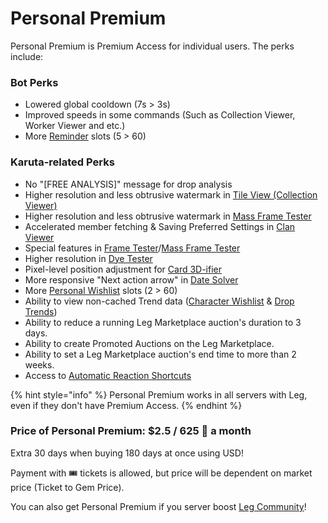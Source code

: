 # Personal Premium

Personal Premium is Premium Access for individual users. The perks include:

### Bot Perks

* Lowered global cooldown (7s > 3s)
* Improved speeds in some commands (Such as Collection Viewer, Worker Viewer and etc.)
* More [Reminder](../../useful-utilities/reminders.md) slots (5 > 60)

### Karuta-related Perks

* No "\[FREE ANALYSIS]" message for drop analysis
* Higher resolution and less obtrusive watermark in [Tile View (Collection Viewer)](../../karuta-utilities/card-collection-utilities/collection-viewer.md)
* Higher resolution and less obtrusive watermark in [Mass Frame Tester](../../karuta-utilities/card-utilities/frame-tester/mass-frame-tester.md)
* Accelerated member fetching & Saving Preferred Settings in [Clan Viewer](../../karuta-utilities/clan-utilities/clan-viewer.md)
* Special features in [Frame Tester](../../karuta-utilities/card-utilities/frame-tester/)/[Mass Frame Tester](../../karuta-utilities/card-utilities/frame-tester/mass-frame-tester.md)
* Higher resolution in [Dye Tester](../../karuta-utilities/dye-utilities/dye-tester.md)
* Pixel-level position adjustment for [Card 3D-ifier](../../karuta-utilities/card-utilities/card-3d-ifier.md)
* More responsive "Next action arrow" in [Date Solver](../../karuta-utilities/date-solver.md)
* More [Personal Wishlist](../../karuta-utilities/character-tools/personal-wishlist.md) slots (2 > 60)
* Ability to view non-cached Trend data ([Character Wishlist](../../karuta-utilities/statistics-and-data/character-wishlist-trends.md) & [Drop Trends](../../karuta-utilities/statistics-and-data/drop-trends.md))
* Ability to reduce a running Leg Marketplace auction's duration to 3 days.
* Ability to create Promoted Auctions on the Leg Marketplace.
* Ability to set a Leg Marketplace auction's end time to more than 2 weeks.
* Access to [Automatic Reaction Shortcuts](../../bot-management/server-feature-configuration/list-of-features/reaction\_shortcuts.md)



{% hint style="info" %}
Personal Premium works in all servers with Leg, even if they don't have Premium Access.
{% endhint %}

### Price of Personal Premium: $2.5 / 625 💎 a month

Extra 30 days when buying 180 days at once using USD!

Payment with 🎟 tickets is allowed, but price will be dependent on market price (Ticket to Gem Price).

You can also get Personal Premium if you server boost [Leg Community](https://discord.gg/SRWDAk7VnN)!
